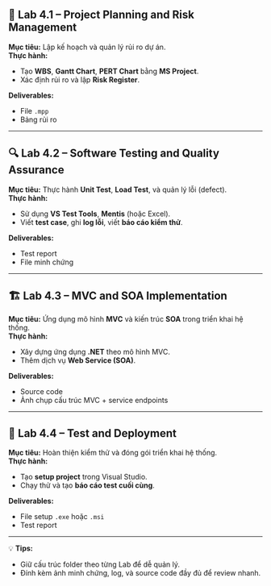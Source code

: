 ## 📌 Lab 4.1 – Project Planning and Risk Management
**Mục tiêu:** Lập kế hoạch và quản lý rủi ro dự án.  
**Thực hành:**  
- Tạo **WBS**, **Gantt Chart**, **PERT Chart** bằng **MS Project**.  
- Xác định rủi ro và lập **Risk Register**.  

**Deliverables:**  
- File `.mpp`  
- Bảng rủi ro  

---

## 🔍 Lab 4.2 – Software Testing and Quality Assurance
**Mục tiêu:** Thực hành **Unit Test**, **Load Test**, và quản lý lỗi (defect).  
**Thực hành:**  
- Sử dụng **VS Test Tools**, **Mentis** (hoặc Excel).  
- Viết **test case**, ghi **log lỗi**, viết **báo cáo kiểm thử**.  

**Deliverables:**  
- Test report  
- File minh chứng  

---

## 🏗️ Lab 4.3 – MVC and SOA Implementation
**Mục tiêu:** Ứng dụng mô hình **MVC** và kiến trúc **SOA** trong triển khai hệ thống.  
**Thực hành:**  
- Xây dựng ứng dụng **.NET** theo mô hình MVC.  
- Thêm dịch vụ **Web Service (SOA)**.  

**Deliverables:**  
- Source code  
- Ảnh chụp cấu trúc MVC + service endpoints  

---

## 🚀 Lab 4.4 – Test and Deployment
**Mục tiêu:** Hoàn thiện kiểm thử và đóng gói triển khai hệ thống.  
**Thực hành:**  
- Tạo **setup project** trong Visual Studio.  
- Chạy thử và tạo **báo cáo test cuối cùng**.  

**Deliverables:**  
- File setup `.exe` hoặc `.msi`  
- Test report  

---

💡 **Tips:**  
- Giữ cấu trúc folder theo từng Lab để dễ quản lý.  
- Đính kèm ảnh minh chứng, log, và source code đầy đủ để review nhanh.  
